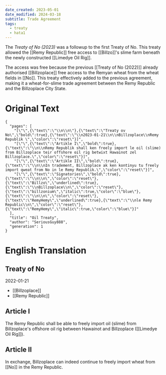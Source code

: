 ```yaml
---
date_created: 2023-05-01
date_modified: 2024-03-18
subtitle: Trade Agreement
tags:
  - treaty
  - hata1
---
```


The *Treaty of No (2023)* was a followup to the first Treaty of No. This treaty allowed the [[Remy Republic]] free access to [[Billzo]]'s slime farm beneath the newly constructed [[Limedye Oil Rig]].

The access was free because the previous [[Treaty of No (2022)]] already authorised [[Billzoplace]] free access to the Remyan wheat from the wheat fields in [[No]]. This treaty effectively added to the previous agreement, making it a wheat-for-slime trade agreement between the Remy Republic and the Billzoplace City State.

# Original Text

```book-and-quill
{
  "pages": [
    "[\"\",{\"text\":\"\\n\\n\"},{\"text\":\"Treaty ov No\",\"bold\":true},{\"text\":\"\\n2023-01-21\\n\\nBillzoplace\\nRemy Republik \",\"color\":\"reset\"}]",
    "[\"\",{\"text\":\"Artikle I\",\"bold\":true},{\"text\":\"\\n\\nRemy Republik shall ken freely import le oil (slime) from Billzoplace teir offshore oil rig betwixt Hawainot zel Billzoplace.\",\"color\":\"reset\"}]",
    "[\"\",{\"text\":\"Artikle II\",\"bold\":true},{\"text\":\"\\n\\nIn tradement, Billzoplace ak ken kontinyu tu freely import qweat from No in le Remy Republik.\",\"color\":\"reset\"}]",
    "[\"\",{\"text\":\"Signatories\",\"bold\":true},{\"text\":\"\\n\\n\",\"color\":\"reset\"},{\"text\":\"Billzo\",\"underlined\":true},{\"text\":\"\\nBillzoplace\\n\",\"color\":\"reset\"},{\"text\":\"billzonium\",\"italic\":true,\"color\":\"blue\"},{\"text\":\"\\n\\n\",\"color\":\"reset\"},{\"text\":\"RemyHemy\",\"underlined\":true},{\"text\":\"\\nle Remy Republic\\n\",\"color\":\"reset\"},{\"text\":\"RemyHemy\",\"italic\":true,\"color\":\"blue\"}]"
  ],
  "title": "Oil Treaty",
  "author": "SeriousGuy888",
  "generation": 1
}
```

# English Translation

## Treaty of No

2022-01-21

- [[Billzoplace]]
- [[Remy Republic]]

## Article I

The Remy Republic shall be able to freely import oil (slime) from Billzoplace's offshore oil rig between Hawainot and Billzoplace ([[Limedye Oil Rig]]).

## Article II

In exchange, Billzoplace can indeed continue to freely import wheat from [[No]] in the Remy Republic.